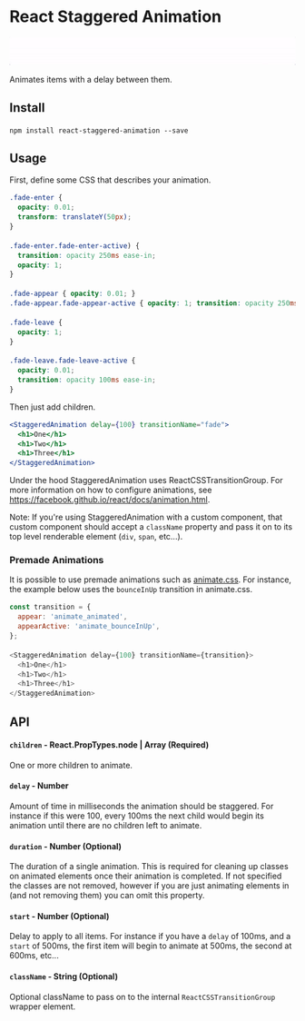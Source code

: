 # React Staggered Animation

![Demo](demo.gif)

Animates items with a delay between them.

## Install
`npm install react-staggered-animation --save`

## Usage

First, define some CSS that describes your animation.

```css
.fade-enter {
  opacity: 0.01;
  transform: translateY(50px);
}

.fade-enter.fade-enter-active) {
  transition: opacity 250ms ease-in;
  opacity: 1;
}

.fade-appear { opacity: 0.01; }
.fade-appear.fade-appear-active { opacity: 1; transition: opacity 250ms ease-in; }

.fade-leave {
  opacity: 1;
}

.fade-leave.fade-leave-active {
  opacity: 0.01;
  transition: opacity 100ms ease-in;
}
```

Then just add children.

```jsx
<StaggeredAnimation delay={100} transitionName="fade">
  <h1>One</h1>
  <h1>Two</h1>
  <h1>Three</h1>
</StaggeredAnimation>
```

Under the hood StaggeredAnimation uses ReactCSSTransitionGroup. For more information on how to configure animations, see https://facebook.github.io/react/docs/animation.html.

Note: If you're using StaggeredAnimation with a custom component, that custom component should accept a `className` property and pass it on
to its top level renderable element (`div`, `span`, etc...).

### Premade Animations

It is possible to use premade animations such as [animate.css](https://daneden.github.io/animate.css/). For instance, the example below uses the `bounceInUp` transition in animate.css.

```js
const transition = {
  appear: 'animate_animated',
  appearActive: 'animate_bounceInUp',
};

<StaggeredAnimation delay={100} transitionName={transition}>
  <h1>One</h1>
  <h1>Two</h1>
  <h1>Three</h1>
</StaggeredAnimation>
```

## API
#### `children` - React.PropTypes.node | Array (Required)
One or more children to animate.

#### `delay` - Number
Amount of time in milliseconds the animation should be staggered. For instance if this were 100, every 100ms the next child would begin its animation until there are no children left to animate.

#### `duration` - Number (Optional)
The duration of a single animation. This is required for cleaning up classes on animated elements once their animation is completed. If not specified the classes are not removed, however if you are just animating elements in (and not removing them) you can omit this property.

#### `start` - Number (Optional)
Delay to apply to all items. For instance if you have a `delay` of 100ms, and a `start` of 500ms, the first item will begin to animate at 500ms, the second at 600ms, etc...

#### `className` - String (Optional)
Optional className to pass on to the internal `ReactCSSTransitionGroup` wrapper element.
